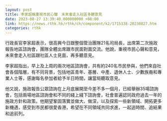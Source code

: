 ```yaml
---
layout: post
title: 李家超稱重視市民心聲　未來會走入社區多聽意見
date: 2023-08-27 13:39:40.000000000 +08:00
link: https://news.rthk.hk/rthk/ch/component/k2/1715338-20230827.htm
categories: rthk
---
```


行政長官李家超表示，很高興今日跟整個管治團隊21名司局長，出席第二次施政報告地區諮詢會，團隊全體出席跟市民面對面交流。他說，重視市民心聲和意見，未來會走入社區跟社區人士見面，再多聽意見。

李家超指出，早上及上周的兩次地區諮詢會，共有約240名市民參與，他們來自社會各個階層，有不同背景，包括地區青年、基層、中產、退休人士、少數族裔和專業人士等，感謝每名參加者給予半日時間，讓當局聽取意見。

他又說，施政報告公眾諮詢在上月底展開至今差不多一個月，已經舉辦35場諮詢會，包括兩場地區諮詢會和不同的綫上綫下諮詢會，社會普遍認同政府過去一年的施政方針和政策。他期望鞏固落實並做大、做深，以及探索一些新領域、開拓更多新機遇，感受到市民都很愛香港，希望在不同領域共同求進，一起追時間、追結果和追前列。
